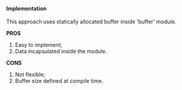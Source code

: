 #### Implementation

This approach uses statically allocated buffer inside 'buffer' module.

**PROS**
1. Easy to implement;
2. Data incapsulated inside the module.

**CONS**
1. Not flexible;
2. Buffer size defined at compile time.

